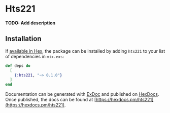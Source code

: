 # Hts221

**TODO: Add description**

## Installation

If [available in Hex](https://hex.pm/docs/publish), the package can be installed
by adding `hts221` to your list of dependencies in `mix.exs`:

```elixir
def deps do
  [
    {:hts221, "~> 0.1.0"}
  ]
end
```

Documentation can be generated with [ExDoc](https://github.com/elixir-lang/ex_doc)
and published on [HexDocs](https://hexdocs.pm). Once published, the docs can
be found at [https://hexdocs.pm/hts221](https://hexdocs.pm/hts221).


